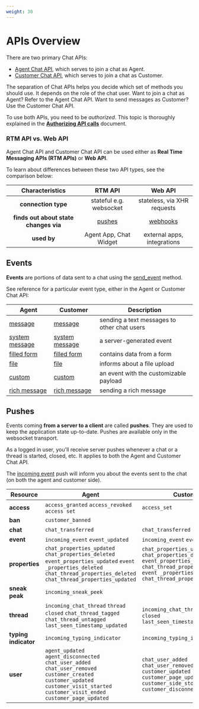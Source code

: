 ```yaml
---
weight: 30
---
```


# APIs Overview

There are two primary Chat APIs:

- [Agent Chat API](https://developers.livechatinc.com/beta-docs/agent-chat-api/), which serves to join a chat as Agent.
- [Customer Chat API](https://developers.livechatinc.com/beta-docs/customer-chat-api/), which serves to join a chat as Customer.

The separation of Chat APIs helps you decide which set of methods you should use. It depends on the role of the chat user. Want to join a chat as Agent? Refer to the Agent Chat API. Want to send messages as Customer? Use the Customer Chat API.

To use both APIs, you need to be _authorized_. This topic is thoroughly explained in the [**Authorizing API calls**](../authorization) document.

### RTM API vs. Web API

Agent Chat API and Customer Chat API can be used either as **Real Time Messaging APIs (RTM APIs)** or **Web API**. 

To learn about differences between these two API types, see the comparison below:


|**Characteristics**|     **RTM API**      | **Web API**               |
|:-----------------:|:--------------------:|:-------------------------:|
|**connection type**|   stateful  e.g. websocket        |  stateless, via XHR requests     |
| **finds out about state changes via**  |   [pushes](#pushes)      |    [webhooks](#webhooks)   |
|**used by** |Agent App, Chat Widget|external apps, integrations|


<!-- RTM API enables real-time communication. Websocket transport allows for **pushes**, which are server-client methods used to keep application state up-to-date. In case of the Agent App and the Chat Widget, the continuous connection is crucial. That's why they both implement RTM API. 

Integrations built upon the LiveChat Platform don't usually need to keep the connection open continuously. In the context of app functioning, short delays are insignificant. It's the reason why **Web API** is more commonly used than **RTM API** when building an integration. Just like REST API, Web API is based on sending the **request** and getting the **response**. Instead of pushes, Web API makes use of **webhooks**.
-->

## Events

**Events** are portions of data sent to a chat using the [send_event](https://developers.livechatinc.com/beta-docs/agent-chat-api/#send-event) method. 

See reference for a particular event type, either in the Agent or Customer Chat API: 

| Agent  | Customer | Description |
|-------|--------| --------| 
| [message](../agent-chat-api/#message)   |   [message](../customer-chat-api/#message)   | sending a text messages to other chat users|
| [system message](../agent-chat-api/#system-message) |   [system message](../customer-chat-api/#system-message)   | a server-generated event|
| [filled form](../agent-chat-api/#filled-form) |   [filled form](../customer-chat-api/#filled-form)   | contains data from a form |
| [file](../agent-chat-api/#file) |   [file](../customer-chat-api/#file)   | informs about a file upload |
| [custom](../agent-chat-api/#custom) |   [custom](../customer-chat-api/#custom)   | an event with the customizable payload |
| [rich message](../agent-chat-api/#rich-message) |   [rich message](../customer-chat-api/#rich-message)   | sending a rich message |

## Pushes

Events coming **from a server to a client** are called **pushes**. They are used to keep the application state up-to-date. Pushes are available only in the websocket transport.

As a logged in user, you'll receive server pushes whenever a chat or a thread is started, closed, etc. It applies to both the Agent and Customer Chat API. 

The [incoming event](../agent-chat-api/#incoming-event) push will inform you about the events sent to the chat (on both the agent and customer side).


| Resource  | Agent | Customer |
|-------|--------| --------| 
| **access**   | `access_granted` `access_revoked` `access set` | `access_set` |
| **ban** | `customer_banned` | |
| **chat** | `chat_transferred`      | `chat_transferred` |
| **event** |`incoming_event`  `event_updated`| `incoming_event`  `event_updated` |
| **properties** | `chat_properties_updated` `chat_properties_deleted` `event_properties_updated` `event _properties_deleted` `chat_thread_properties_deleted` `chat_thread_properties_updated`| `chat_properties_updated` `chat_properties_deleted` `event_properties_updated` `chat_thread_properties_deleted` `event _properties_deleted` `chat_thread_properties_updated` |
| **sneak peak** | `incoming_sneak_peek`  |  |
| **thread** | `incoming_chat_thread` `thread closed` `chat_thread_tagged` `chat_thread_untagged` `last_seen_timestamp_updated` | `incoming_chat_thread` `thread closed` `last_seen_timestamp_updated` |
| **typing indicator** | `incoming_typing_indicator`  | `incoming_typing_indicator` |
| **user** | `agent_updated` `agent_disconnected` `chat_user_added` `chat_user_removed` `customer_created` `customer_updated` `customer_visit_started` `customer_visit_ended` `customer_page_updated` | `chat_user_added` `chat_user_removed` `customer_updated` `customer_page_updated` `customer_side_storage_updated` `customer_disconnected`|

<!-- Gdzie dac: incoming_rich_message_postback oraz incoming_multicast? -->


